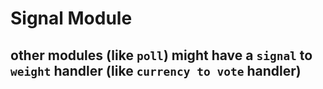 # Signal Module

## other modules (like `poll`) might have a `signal` to `weight` handler (like `currency to vote` handler)
